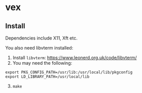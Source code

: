# vex

## Install

Dependencies include X11, Xft etc.

You also need libvterm installed:
1. Install `libvterm`: https://www.leonerd.org.uk/code/libvterm/
2. You may need the following:
```
export PKG_CONFIG_PATH=/usr/lib:/usr/local/lib/pkgconfig
export LD_LIBRARY_PATH=/usr/local/lib
```
3. `make`
